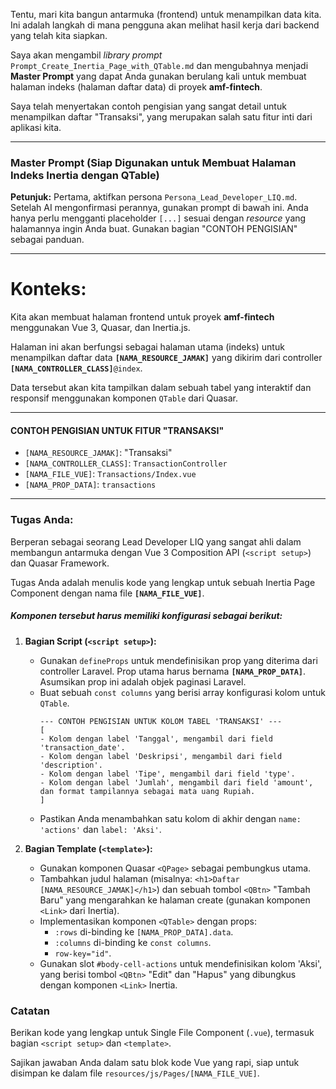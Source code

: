 Tentu, mari kita bangun antarmuka (frontend) untuk menampilkan data kita. Ini adalah langkah di mana pengguna akan melihat hasil kerja dari backend yang telah kita siapkan.

Saya akan mengambil *library prompt* `Prompt_Create_Inertia_Page_with_QTable.md` dan mengubahnya menjadi **Master Prompt** yang dapat Anda gunakan berulang kali untuk membuat halaman indeks (halaman daftar data) di proyek **amf-fintech**.

Saya telah menyertakan contoh pengisian yang sangat detail untuk menampilkan daftar "Transaksi", yang merupakan salah satu fitur inti dari aplikasi kita.

-----

### **Master Prompt (Siap Digunakan untuk Membuat Halaman Indeks Inertia dengan QTable)**

**Petunjuk:** Pertama, aktifkan persona `Persona_Lead_Developer_LIQ.md`. Setelah AI mengonfirmasi perannya, gunakan prompt di bawah ini. Anda hanya perlu mengganti placeholder `[...]` sesuai dengan *resource* yang halamannya ingin Anda buat. Gunakan bagian "CONTOH PENGISIAN" sebagai panduan.

-----

# Konteks:

Kita akan membuat halaman frontend untuk proyek **amf-fintech** menggunakan Vue 3, Quasar, dan Inertia.js.

Halaman ini akan berfungsi sebagai halaman utama (indeks) untuk menampilkan daftar data **`[NAMA_RESOURCE_JAMAK]`** yang dikirim dari controller **`[NAMA_CONTROLLER_CLASS]`**`@index`.

Data tersebut akan kita tampilkan dalam sebuah tabel yang interaktif dan responsif menggunakan komponen `QTable` dari Quasar.

-----

#### **CONTOH PENGISIAN UNTUK FITUR "TRANSAKSI"**

  * `[NAMA_RESOURCE_JAMAK]`: "Transaksi"
  * `[NAMA_CONTROLLER_CLASS]`: `TransactionController`
  * `[NAMA_FILE_VUE]`: `Transactions/Index.vue`
  * `[NAMA_PROP_DATA]`: `transactions`

-----

### Tugas Anda:

Berperan sebagai seorang Lead Developer LIQ yang sangat ahli dalam membangun antarmuka dengan Vue 3 Composition API (`<script setup>`) dan Quasar Framework.

Tugas Anda adalah menulis kode yang lengkap untuk sebuah Inertia Page Component dengan nama file **`[NAMA_FILE_VUE]`**.

##### Komponen tersebut harus memiliki konfigurasi sebagai berikut:

1.  **Bagian Script (`<script setup>`):**

      * Gunakan `defineProps` untuk mendefinisikan prop yang diterima dari controller Laravel. Prop utama harus bernama **`[NAMA_PROP_DATA]`**. Asumsikan prop ini adalah objek paginasi Laravel.
      * Buat sebuah `const columns` yang berisi array konfigurasi kolom untuk `QTable`.
        ```
        --- CONTOH PENGISIAN UNTUK KOLOM TABEL 'TRANSAKSI' ---
        [
        - Kolom dengan label 'Tanggal', mengambil dari field 'transaction_date'.
        - Kolom dengan label 'Deskripsi', mengambil dari field 'description'.
        - Kolom dengan label 'Tipe', mengambil dari field 'type'.
        - Kolom dengan label 'Jumlah', mengambil dari field 'amount', dan format tampilannya sebagai mata uang Rupiah.
        ]
        ```
      * Pastikan Anda menambahkan satu kolom di akhir dengan `name: 'actions'` dan `label: 'Aksi'`.

2.  **Bagian Template (`<template>`):**

      * Gunakan komponen Quasar `<QPage>` sebagai pembungkus utama.
      * Tambahkan judul halaman (misalnya: `<h1>Daftar [NAMA_RESOURCE_JAMAK]</h1>`) dan sebuah tombol `<QBtn>` "Tambah Baru" yang mengarahkan ke halaman create (gunakan komponen `<Link>` dari Inertia).
      * Implementasikan komponen `<QTable>` dengan props:
          * `:rows` di-binding ke `[NAMA_PROP_DATA].data`.
          * `:columns` di-binding ke `const columns`.
          * `row-key="id"`.
      * Gunakan slot `#body-cell-actions` untuk mendefinisikan kolom 'Aksi', yang berisi tombol `<QBtn>` "Edit" dan "Hapus" yang dibungkus dengan komponen `<Link>` Inertia.

### Catatan

Berikan kode yang lengkap untuk Single File Component (`.vue`), termasuk bagian `<script setup>` dan `<template>`.

Sajikan jawaban Anda dalam satu blok kode Vue yang rapi, siap untuk disimpan ke dalam file `resources/js/Pages/[NAMA_FILE_VUE]`.
